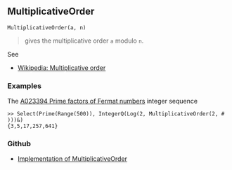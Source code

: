 ## MultiplicativeOrder

```
MultiplicativeOrder(a, n)
```

> gives the multiplicative order `a` modulo `n`.

See
* [Wikipedia: Multiplicative order](https://en.wikipedia.org/wiki/Multiplicative_order)

### Examples

The [A023394 Prime factors of Fermat numbers](https://oeis.org/A023394) integer sequence
 
```
>> Select(Prime(Range(500)), IntegerQ(Log(2, MultiplicativeOrder(2, # )))&) 
{3,5,17,257,641}
```

### Github

* [Implementation of MultiplicativeOrder](https://github.com/axkr/symja_android_library/blob/master/symja_android_library/matheclipse-core/src/main/java/org/matheclipse/core/builtin/NumberTheory.java#L3615) 
